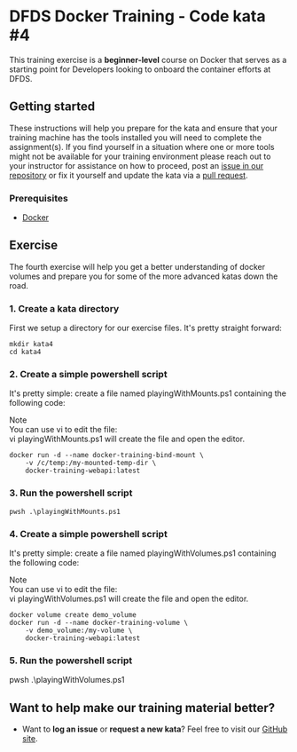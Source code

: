 DFDS Docker Training - Code kata #4
======================================

This training exercise is a **beginner-level** course on Docker that serves as a starting point for Developers looking to onboard the container efforts at DFDS. 

## Getting started
These instructions will help you prepare for the kata and ensure that your training machine has the tools installed you will need to complete the assignment(s). If you find yourself in a situation where one or more tools might not be available for your training environment please reach out to your instructor for assistance on how to proceed, post an [issue in our repository](https://github.com/dfds/dojo/issues) or fix it yourself and update the kata via a [pull request](https://github.com/dfds/dojo/pulls).

### Prerequisites
* [Docker](https://www.docker.com/get-started)

## Exercise
The fourth exercise will help you get a better understanding of docker volumes and prepare you for some of the more advanced katas down the road.

### 1. Create a kata directory
First we setup a directory for our exercise files. It's pretty straight forward:

```
mkdir kata4
cd kata4
```

### 2. Create a simple powershell script
It's pretty simple: create a file named playingWithMounts.ps1 containing the following code:

Note <br/> You can use vi to edit the file: <br/> vi playingWithMounts.ps1 will create the file and open the editor.

```
docker run -d --name docker-training-bind-mount \
    -v /c/temp:/my-mounted-temp-dir \
    docker-training-webapi:latest
```

### 3. Run the powershell script
    pwsh .\playingWithMounts.ps1

### 4. Create a simple powershell script
It's pretty simple: create a file named playingWithVolumes.ps1 containing the following code:

Note <br/> You can use vi to edit the file: <br/> vi playingWithVolumes.ps1 will create the file and open the editor.

```
docker volume create demo_volume
docker run -d --name docker-training-volume \
    -v demo_volume:/my-volume \
    docker-training-webapi:latest
```

### 5. Run the powershell script
pwsh .\playingWithVolumes.ps1

## Want to help make our training material better?
 * Want to **log an issue** or **request a new kata**? Feel free to visit our [GitHub site](https://github.com/dfds/dojo/issues).
 